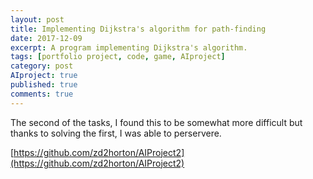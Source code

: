 ```yaml
---
layout: post
title: Implementing Dijkstra's algorithm for path-finding
date: 2017-12-09
excerpt: A program implementing Dijkstra's algorithm.
tags: [portfolio project, code, game, AIproject]
category: post
AIproject: true
published: true
comments: true
---
```

The second of the tasks, I found this to be somewhat more difficult but thanks to solving the first, I was able to perservere.

[https://github.com/zd2horton/AIProject2](https://github.com/zd2horton/AIProject2)

